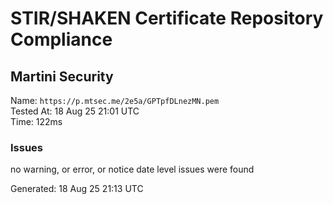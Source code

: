 # STIR/SHAKEN Certificate Repository Compliance

## Martini Security

Name: `https://p.mtsec.me/2e5a/GPTpfDLnezMN.pem`\
Tested At: 18 Aug 25 21:01 UTC\
Time: 122ms

### Issues

no warning, or error, or notice date level issues were found

Generated: 18 Aug 25 21:13 UTC